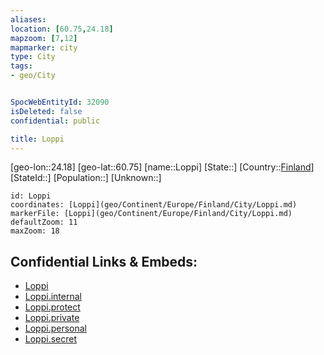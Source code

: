```yaml
---
aliases: 
location: [60.75,24.18]
mapzoom: [7,12] 
mapmarker: city 
type: City
tags:
- geo/City


SpocWebEntityId: 32090
isDeleted: false
confidential: public

title: Loppi
---
```

[geo-lon::24.18]
[geo-lat::60.75]
[name::Loppi]
[State::]
[Country::[Finland](geo/Continent/Europe/Finland.md)]
[StateId::]
[Population::]
[Unknown::]


```leaflet
id: Loppi
coordinates: [Loppi](geo/Continent/Europe/Finland/City/Loppi.md)
markerFile: [Loppi](geo/Continent/Europe/Finland/City/Loppi.md)
defaultZoom: 11 
maxZoom: 18
```


## Confidential Links & Embeds: 
- [Loppi](../../../../../../_public/geo/Continent/Europe/Finland/City/Loppi.md) 
- [Loppi.internal](../../../../../../_internal/geo/Continent/Europe/Finland/City/Loppi.internal.md) 
- [Loppi.protect](../../../../../../_protect/geo/Continent/Europe/Finland/City/Loppi.protect.md) 
- [Loppi.private](../../../../../../_private/geo/Continent/Europe/Finland/City/Loppi.private.md) 
- [Loppi.personal](../../../../../../_personal/geo/Continent/Europe/Finland/City/Loppi.personal.md) 
- [Loppi.secret](../../../../../../_secret/geo/Continent/Europe/Finland/City/Loppi.secret.md) 
